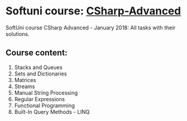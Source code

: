# Softuni course: [CSharp-Advanced](https://softuni.bg/trainings/1841/csharp-advanced-january-2017)
SoftUni course CSharp Advanced - January 2018: All tasks with their solutions.

## Course content:
  1. Stacks and Queues
  2. Sets and Dictionaries
  3. Matrices
  4. Streams
  5. Manual String Processing
  6. Regular Expressions
  7. Functional Programming
  8. Built-In Query Methods - LINQ
